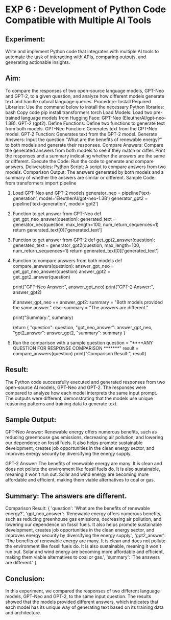 # EXP 6 : Development of Python Code Compatible with Multiple AI Tools


## Experiment:
Write and implement Python code that integrates with multiple AI tools to automate the task of interacting with APIs, comparing outputs, and generating actionable insights.

## Aim:
To compare the responses of two open-source language models, GPT-Neo and GPT-2, to a given question, and analyze how different models generate text and handle natural language queries.
Procedure:
Install Required Libraries:
Use the command below to install the necessary Python libraries:
bash
Copy code
pip install transformers torch
Load Models:
Load two pre-trained language models from Hugging Face:
GPT-Neo (EleutherAI/gpt-neo-1.3B).
GPT-2 (gpt2).
Define Functions:
Define two functions to generate text from both models.
GPT-Neo Function: Generates text from the GPT-Neo model.
GPT-2 Function: Generates text from the GPT-2 model.
Generate Answers:
Input the question “What are the benefits of renewable energy?” to both models and generate their responses.
Compare Answers:
Compare the generated answers from both models to see if they match or differ.
Print the responses and a summary indicating whether the answers are the same or different.
Execute the Code:
Run the code to generate and compare answers.
Deliverables:
Python Script: A script to compare answers from two models.
Comparison Output: The answers generated by both models and a summary of whether the answers are similar or different.
Sample Code:
from transformers import pipeline

1. Load GPT-Neo and GPT-2 models
generator_neo = pipeline('text-generation', model='EleutherAI/gpt-neo-1.3B')
generator_gpt2 = pipeline('text-generation', model='gpt2')

2. Function to get answer from GPT-Neo
def get_gpt_neo_answer(question):
    generated_text = generator_neo(question, max_length=100, num_return_sequences=1)
    return generated_text[0]['generated_text']

3. Function to get answer from GPT-2
def get_gpt2_answer(question):
    generated_text = generator_gpt2(question, max_length=100, num_return_sequences=1)
    return generated_text[0]['generated_text']

4. Function to compare answers from both models
def compare_answers(question):
    answer_gpt_neo = get_gpt_neo_answer(question)
    answer_gpt2 = get_gpt2_answer(question)
    
    print("GPT-Neo Answer:", answer_gpt_neo)
    print("GPT-2 Answer:", answer_gpt2)
    
    if answer_gpt_neo == answer_gpt2:
        summary = "Both models provided the same answer."
    else:
        summary = "The answers are different."
    
    print("Summary:", summary)
    
    return {
        "question": question,
        "gpt_neo_answer": answer_gpt_neo,
        "gpt2_answer": answer_gpt2,
        "summary": summary
    }

5. Run the comparison with a sample question
question = "****ANY QUESTION FOR RESPONSE COMPARISON *******"
result = compare_answers(question)
print("Comparison Result:", result)

## Result:
The Python code successfully executed and generated responses from two open-source AI models, GPT-Neo and GPT-2. The responses were compared to analyze how each model interprets the same input prompt. The outputs were different, demonstrating that the models use unique reasoning patterns and training data to generate text.

## Sample Output:

GPT-Neo Answer:
Renewable energy offers numerous benefits, such as reducing greenhouse gas emissions, decreasing air pollution, and lowering our dependence on fossil fuels. It also helps promote sustainable development, creates job opportunities in the clean energy sector, and improves energy security by diversifying the energy supply.

GPT-2 Answer:
The benefits of renewable energy are many. It is clean and does not pollute the environment like fossil fuels do. It is also sustainable, meaning it won't run out. Solar and wind energy are becoming more affordable and efficient, making them viable alternatives to coal or gas.

## Summary: The answers are different.

Comparison Result:
{
  'question': 'What are the benefits of renewable energy?',
  'gpt_neo_answer': 'Renewable energy offers numerous benefits, such as reducing greenhouse gas emissions, decreasing air pollution, and lowering our dependence on fossil fuels. It also helps promote sustainable development, creates job opportunities in the clean energy sector, and improves energy security by diversifying the energy supply.',
  'gpt2_answer': 'The benefits of renewable energy are many. It is clean and does not pollute the environment like fossil fuels do. It is also sustainable, meaning it won't run out. Solar and wind energy are becoming more affordable and efficient, making them viable alternatives to coal or gas.',
  'summary': 'The answers are different.'
}




## Conclusion:
In this experiment, we compared the responses of two different language models, GPT-Neo and GPT-2, to the same input question. The results showed that the models provided different answers, which indicates that each model has its unique way of generating text based on its training data and architecture.


